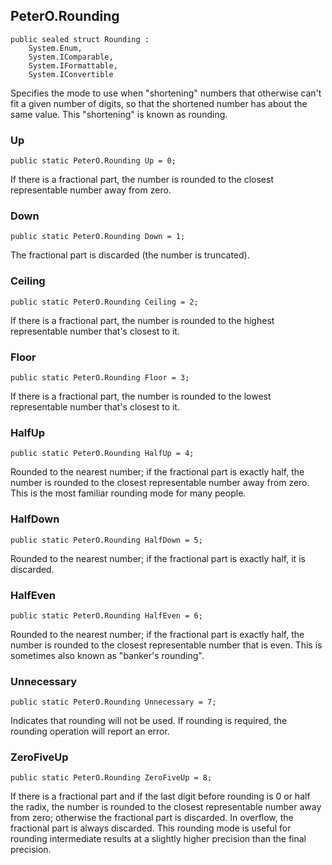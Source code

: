 ﻿## PeterO.Rounding

    public sealed struct Rounding :
        System.Enum,
        System.IComparable,
        System.IFormattable,
        System.IConvertible

Specifies the mode to use when "shortening" numbers that otherwise can't fit a given number of digits, so that the shortened number has about the same value. This "shortening" is known as rounding.

### Up

    public static PeterO.Rounding Up = 0;

If there is a fractional part, the number is rounded to the closest representable number away from zero.

### Down

    public static PeterO.Rounding Down = 1;

The fractional part is discarded (the number is truncated).

### Ceiling

    public static PeterO.Rounding Ceiling = 2;

If there is a fractional part, the number is rounded to the highest representable number that's closest to it.

### Floor

    public static PeterO.Rounding Floor = 3;

If there is a fractional part, the number is rounded to the lowest representable number that's closest to it.

### HalfUp

    public static PeterO.Rounding HalfUp = 4;

Rounded to the nearest number; if the fractional part is exactly half, the number is rounded to the closest representable number away from zero. This is the most familiar rounding mode for many people.

### HalfDown

    public static PeterO.Rounding HalfDown = 5;

Rounded to the nearest number; if the fractional part is exactly half, it is discarded.

### HalfEven

    public static PeterO.Rounding HalfEven = 6;

Rounded to the nearest number; if the fractional part is exactly half, the number is rounded to the closest representable number that is even. This is sometimes also known as "banker's rounding".

### Unnecessary

    public static PeterO.Rounding Unnecessary = 7;

Indicates that rounding will not be used. If rounding is required, the rounding operation will report an error.

### ZeroFiveUp

    public static PeterO.Rounding ZeroFiveUp = 8;

If there is a fractional part and if the last digit before rounding is 0 or half the radix, the number is rounded to the closest representable number away from zero; otherwise the fractional part is discarded. In overflow, the fractional part is always discarded. This rounding mode is useful for rounding intermediate results at a slightly higher precision than the final precision.


